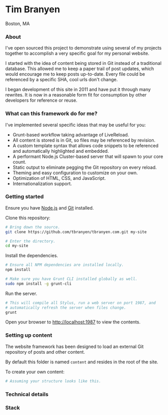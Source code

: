 Tim Branyen
===========

Boston, MA

### About ###

I've open sourced this project to demonstrate using several of my projects
together to accomplish a very specific goal for my personal website.

I started with the idea of content being stored in Git instead of a traditional
database.  This allowed me to keep a paper trail of post updates, which would
encourage me to keep posts up-to-date.  Every file could be referenced by a
specific SHA, cool urls don't change.

I began development of this site in 2011 and have put it through many rewrites.
It is now in a reasonable form fit for consumption by other developers for
reference or reuse.

### What can this framework do for me? ###

I've implemented several specific ideas that may be useful for you:

* Grunt-based workflow taking advantage of LiveReload. 
* All content is stored is in Git, so files may be referenced by revision.
* A custom template syntax that allows code snippets to be referenced and
  automatically highlighted and embedded.
* A performant Node.js Cluster-based server that will spawn to your core count.
* Static output to eliminate pegging the Git repository on every reload.
* Theming and easy configuration to customize on your own.
* Optimization of HTML, CSS, and JavaScript.
* Internationalization support.

### Getting started ###

Ensure you have [Node.js](http://nodejs.org/) and [Git](http://git-scm.org/)
installed.

Clone this repository:

``` bash
# Bring down the source.
git clone https://github.com/tbranyen/tbranyen.com.git my-site

# Enter the directory.
cd my-site
```

Install the dependencies.

``` bash
# Ensure all NPM dependencies are installed locally.
npm install

# Make sure you have Grunt CLI installed globally as well.
sudo npm install -g grunt-cli
```

Run the server.

``` bash
# This will compile all Stylus, run a web server on port 1987, and
# automatically refresh the server when files change.
grunt
```

Open your browser to [http://localhost:1987](http://localhost:1987) to view
the contents.

### Setting up content ###

The website framework has been designed to load an external Git repository of
posts and other content.

By default this folder is named `content` and resides in the root of the site.

To create your own content:

``` bash
# Assuming your structure looks like this.
```

### Technical details ###

### Stack ###


